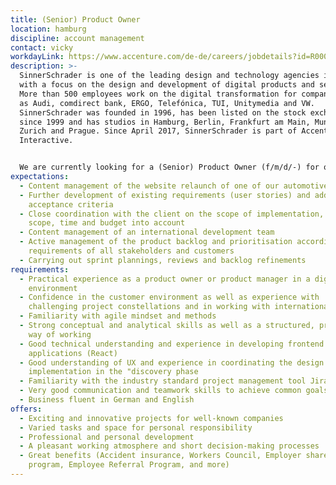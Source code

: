 ```yaml
---
title: (Senior) Product Owner
location: hamburg
discipline: account management
contact: vicky
workdayLink: https://www.accenture.com/de-de/careers/jobdetails?id=R00058205_de&title=(Senior)+Product+Owner+(w%2fm%2fx%2f-)+%7c+SinnerSchrader
description: >-
  SinnerSchrader is one of the leading design and technology agencies in Europe
  with a focus on the design and development of digital products and services.
  More than 500 employees work on the digital transformation for companies such
  as Audi, comdirect bank, ERGO, Telefónica, TUI, Unitymedia and VW.
  SinnerSchrader was founded in 1996, has been listed on the stock exchange
  since 1999 and has studios in Hamburg, Berlin, Frankfurt am Main, Munich,
  Zurich and Prague. Since April 2017, SinnerSchrader is part of Accenture
  Interactive.


  We are currently looking for a (Senior) Product Owner (f/m/d/-) for our Hamburg office.
expectations:
  - Content management of the website relaunch of one of our automotive clients
  - Further development of existing requirements (user stories) and addition of
    acceptance criteria
  - Close coordination with the client on the scope of implementation, taking
    scope, time and budget into account
  - Content management of an international development team
  - Active management of the product backlog and prioritisation according to the
    requirements of all stakeholders and customers
  - Carrying out sprint plannings, reviews and backlog refinements
requirements:
  - Practical experience as a product owner or product manager in a digital
    environment
  - Confidence in the customer environment as well as experience with
    challenging project constellations and in working with international teams
  - Familiarity with agile mindset and methods
  - Strong conceptual and analytical skills as well as a structured, proactive
    way of working
  - Good technical understanding and experience in developing frontend web
    applications (React)
  - Good understanding of UX and experience in coordinating the design
    implementation in the "discovery phase
  - Familiarity with the industry standard project management tool Jira
  - Very good communication and teamwork skills to achieve common goals
  - Business fluent in German and English
offers:
  - Exciting and innovative projects for well-known companies
  - Varied tasks and space for personal responsibility
  - Professional and personal development
  - A pleasant working atmosphere and short decision-making processes
  - Great benefits (Accident insurance, Workers Council, Employer share purchase
    program, Employee Referral Program, and more)
---
```

